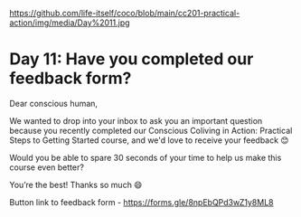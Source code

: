 https://github.com/life-itself/coco/blob/main/cc201-practical-action/img/media/Day%2011.jpg

# Day 11: Have you completed our feedback form?

Dear conscious human,

We wanted to drop into your inbox to ask you an important question because you recently completed our Conscious Coliving in Action: Practical Steps to Getting Started course, and we'd love to receive your feedback 😊

Would you be able to spare 30 seconds of your time to help us make this course even better?

You’re the best! Thanks so much 😄

Button link to feedback form - https://forms.gle/8npEbQPd3wZ1y8ML8
